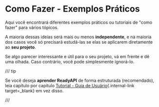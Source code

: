 # Como Fazer - Exemplos Práticos

Aqui você encontrará diferentes exemplos práticos ou tutoriais de "como fazer" para vários tópicos.

A maioria dessas ideias será mais ou menos **independente**, e na maioria dos casos você só precisará estudá-las se elas se aplicarem diretamente ao **seu projeto**.

Se algo parecer interessante e útil para o seu projeto, vá em frente e dê uma olhada. Caso contrário, você pode simplesmente ignorá-lo.

/// tip

Se você deseja **aprender ReadyAPI** de forma estruturada (recomendado), leia capítulo por capítulo [Tutorial - Guia de Usuário](../tutorial/index.md){.internal-link target=\_blank} em vez disso.

///
